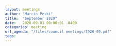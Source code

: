 ```yaml
---
layout: meetings
author: "Marcin Peski"
title:  "September 2020"
date:   2020-09-01 00:00:01 -0400
categories: meeting
url_agenda: "/files/council meetings/2020-09.pdf"
tags: 
---
```


